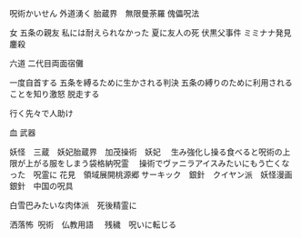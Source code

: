 呪術かいせん
外道湧く
胎蔵界　無限曼荼羅
傀儡呪法

女
五条の親友
私には耐えられなかった
夏に友人の死
伏黒父事件
ミミナナ発見
鏖殺

六道
二代目両面宿儺


一度自首する
五条を縛るために生かされる判決
五条の縛りのために利用されることを知り激怒
脱走する

行く先々で人助け

血 武器


妖怪　三蔵　妖妃胎蔵界　加茂操術　妖妃　
生み強化し操る食べると呪術の上限が上がる服をしまう袋格納呪霊　
操術でヴァニラアイスみたいにもう亡くなった　呪霊に
花見　領域展開桃源郷
サーキック　銀針　クイヤン派　妖怪漫画 
銀針　中国の呪具

白雪巴みたいな肉体派　死後精霊に

洒落怖  呪術　仏教用語  
  残穢　呪いに転じる  
